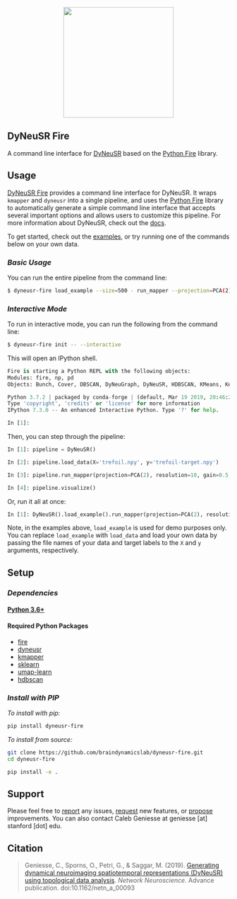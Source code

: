 

<p align="center">
<a href="https://braindynamicslab.github.io/dyneusr/">
<img src="https://raw.githubusercontent.com/braindynamicslab/dyneusr/master/docs/assets/logo.png" height="250">
</a>
</p>


## **DyNeuSR Fire**

A command line interface for [DyNeuSR](https://braindynamicslab.github.io/dyneusr/) based on the [Python Fire](https://github.com/google/python-fire) library. 



## **Usage**

[DyNeuSR Fire](https://braindynamicslab.github.io/dyneusr-fire/) provides a command line interface for DyNeuSR. It wraps `kmapper` and `dyneusr` into a single pipeline, and uses the [Python Fire](https://github.com/google/python-fire) library to automatically generate a simple command line interface that accepts several important options and allows users to customize this pipeline. For more information about DyNeuSR, check out the [docs](https://braindynamicslab.github.io/dyneusr/).

To get started, check out the [examples](https://github.com/braindynamicslab/dyneusr-fire/tree/master/examples/), or try running one of the commands below on your own data.


### **_Basic Usage_** 

You can run the entire pipeline from the command line:
```bash
$ dyneusr-fire load_example --size=500 - run_mapper --projection=PCA(2) --resolution=10 --gain=0.5 - visualize
```


### **_Interactive Mode_** 

To run in interactive mode, you can run the following from the command line:
```bash
$ dyneusr-fire init -- --interactive
```

This will open an IPython shell.
```python
Fire is starting a Python REPL with the following objects:
Modules: fire, np, pd
Objects: Bunch, Cover, DBSCAN, DyNeuGraph, DyNeuSR, HDBSCAN, KMeans, KeplerMapper, MinMaxScaler, PCA, StandardScaler, TSNE, UMAP, check_estimator, component, f, result, self, trace

Python 3.7.2 | packaged by conda-forge | (default, Mar 19 2019, 20:46:22) 
Type 'copyright', 'credits' or 'license' for more information
IPython 7.3.0 -- An enhanced Interactive Python. Type '?' for help.

In [1]:                                                               
```

Then, you can step through the pipeline:
```python
In [1]: pipeline = DyNeuSR()

In [2]: pipeline.load_data(X='trefoil.npy', y='trefoil-target.npy')

In [3]: pipeline.run_mapper(projection=PCA(2), resolution=10, gain=0.5, clusterer=DBSCAN())

In [4]: pipeline.visualize()

```

Or, run it all at once:
```python
In [1]: DyNeuSR().load_example().run_mapper(projection=PCA(2), resolution=10, gain=0.5, clusterer=DBSCAN()).visualize()
```

Note, in the examples above, `load_example` is used for demo purposes only. You can replace `load_example` with `load_data` and load your own data by passing the file names of your data and target labels to the `X` and `y` arguments, respectively.




## **Setup**

### **_Dependencies_**

#### [Python 3.6+](https://www.python.org/)

#### Required Python Packages
* [fire](https://github.com/google/python-fire)
* [dyneusr](https://braindynamicslab.github.io/dyneusr)
* [kmapper](kepler-mapper.scikit-tda.org)
* [sklearn](https://scikit-learn.org/)
* [umap-learn](https://github.com/lmcinnes/umap)
* [hdbscan](https://github.com/scikit-learn-contrib/hdbscan)


### **_Install with PIP_**

_To install with pip:_
```bash
pip install dyneusr-fire
```

_To install from source:_
```bash
git clone https://github.com/braindynamicslab/dyneusr-fire.git
cd dyneusr-fire

pip install -e .
```


## **Support**

Please feel free to [report](https://github.com/braindynamicslab/dyneusr-fire/issues/new) any issues, [request](https://github.com/braindynamicslab/dyneusr-fire/issues/new) new features, or [propose](https://github.com/braindynamicslab/dyneusr-fire/compare) improvements. You can also contact Caleb Geniesse at geniesse [at] stanford [dot] edu.



## **Citation**

> Geniesse, C., Sporns, O., Petri, G., & Saggar, M. (2019). [Generating dynamical neuroimaging spatiotemporal representations (DyNeuSR) using topological data analysis](https://www.mitpressjournals.org/doi/abs/10.1162/netn_a_00093). *Network Neuroscience*. Advance publication. doi:10.1162/netn_a_00093

